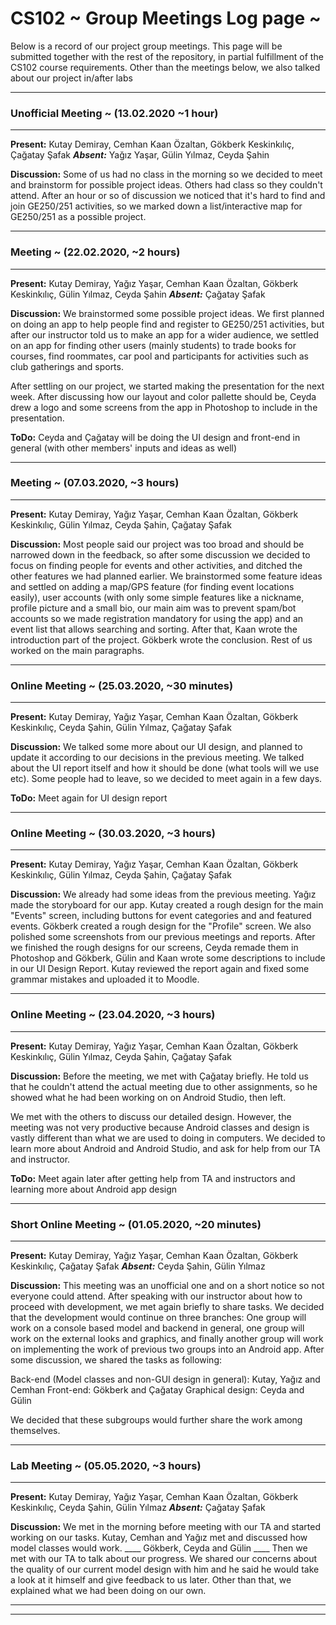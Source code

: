 # CS102 ~ Group Meetings Log page ~

Below is a record of our project group meetings. This page will be submitted together with the rest of the repository, in partial fulfillment of the CS102 course requirements.
Other than the meetings below, we also talked about our project in/after labs

****
### Unofficial Meeting ~ (13.02.2020 ~1 hour)
****
**Present:** Kutay Demiray, Cemhan Kaan Özaltan, Gökberk Keskinkılıç, Çağatay Şafak  _**Absent:**_ Yağız Yaşar, Gülin Yılmaz, Ceyda Şahin

**Discussion:**
Some of us had no class in the morning so we decided to meet and brainstorm for possible project ideas. Others had class so they couldn't attend. After an hour or so of discussion we noticed that it's hard to find and join
GE250/251 activities, so we marked down a list/interactive map for GE250/251 as a possible project.
 
****
### Meeting ~ (22.02.2020, ~2 hours)
****
**Present:** Kutay Demiray, Yağız Yaşar, Cemhan Kaan Özaltan, Gökberk Keskinkılıç, Gülin Yılmaz, Ceyda Şahin   _**Absent:**_  Çağatay Şafak

**Discussion:** 
We brainstormed some possible project ideas. We first planned on doing an app to help people find and register to GE250/251 activities, but after our instructor told us to make an app for a
wider audience, we settled on an app for finding other users (mainly students) to trade books for courses, find roommates, car pool and participants for activities such as club gatherings and
sports.

After settling on our project, we started making the presentation for the next week. After discussing how our layout and color pallette should be, Ceyda drew a logo and some screens from
the app in Photoshop to include in the presentation.

**ToDo:** Ceyda and Çağatay will be doing the UI design and front-end in general (with other members' inputs and ideas as well)

****
### Meeting ~ (07.03.2020, ~3 hours)
****
**Present:** Kutay Demiray, Yağız Yaşar, Cemhan Kaan Özaltan, Gökberk Keskinkılıç, Gülin Yılmaz, Ceyda Şahin, Çağatay Şafak

**Discussion:**
Most people said our project was too broad and should be narrowed down in the feedback, so after some discussion we decided to focus on finding people for events and other activities, and ditched the
other features we had planned earlier. We brainstormed some feature ideas and settled on adding a map/GPS feature (for finding event locations easily), user accounts (with only some simple features
like a nickname, profile picture and a small bio, our main aim was to prevent spam/bot accounts so we made registration mandatory for using the app) and an event list that allows searching and sorting.
After that, Kaan wrote the introduction part of the project. Gökberk wrote the conclusion. Rest of us worked on the main paragraphs.
****
### Online Meeting ~ (25.03.2020, ~30 minutes)
****
**Present:** Kutay Demiray, Yağız Yaşar, Cemhan Kaan Özaltan, Gökberk Keskinkılıç, Ceyda Şahin, Gülin Yılmaz, Çağatay Şafak

**Discussion:**
We talked some more about our UI design, and planned to update it according to our decisions in the previous meeting. We talked about the UI report itself and how it should be done (what tools will we use etc).
Some people had to leave, so we decided to meet again in a few days.

**ToDo:** Meet again for UI design report

****
### Online Meeting ~ (30.03.2020, ~3 hours)
****
**Present:** Kutay Demiray, Yağız Yaşar, Cemhan Kaan Özaltan, Gökberk Keskinkılıç, Gülin Yılmaz, Ceyda Şahin, Çağatay Şafak

**Discussion:**
We already had some ideas from the previous meeting. Yağız made the storyboard for our app. Kutay created a rough design for the main "Events" screen, including buttons for event categories and and featured events.
Gökberk created a rough design for the "Profile" screen. We also polished some screenshots from our previous meetings and reports. After we finished the rough designs for our screens, Ceyda remade them in Photoshop and Gökberk,
Gülin and Kaan wrote some descriptions to include in our UI Design Report. Kutay reviewed the report again and fixed some grammar mistakes and uploaded it to Moodle.

****
### Online Meeting ~ (23.04.2020, ~3 hours)
****
**Present:** Kutay Demiray, Yağız Yaşar, Cemhan Kaan Özaltan, Gökberk Keskinkılıç, Gülin Yılmaz, Ceyda Şahin, Çağatay Şafak

**Discussion:**
Before the meeting, we met with Çağatay briefly. He told us that he couldn't attend the actual meeting due to other assignments, so he showed what he had been working on on Android Studio, then left.

We met with the others to discuss our detailed design. However, the meeting was not very productive because Android classes and design is vastly different than what we are used to doing in computers. We decided to learn
more about Android and Android Studio, and ask for help from our TA and instructor.

**ToDo:** Meet again later after getting help from TA and instructors and learning more about Android app design

****
### Short Online Meeting ~ (01.05.2020, ~20 minutes)
****
**Present:** Kutay Demiray, Yağız Yaşar, Cemhan Kaan Özaltan, Gökberk Keskinkılıç, Çağatay Şafak _**Absent:**_ Ceyda Şahin, Gülin Yılmaz

**Discussion:**
This meeting was an unofficial one and on a short notice so not everyone could attend. After speaking with our instructor about how to proceed with development, we met again briefly to share tasks. We decided that the
development would continue on three branches: One group will work on a console based model and backend in general, one group will work on the external looks and graphics, and finally another group will work on implementing the
work of previous two groups into an Android app. After some discussion, we shared the tasks as following:

Back-end (Model classes and non-GUI design in general): Kutay, Yağız and Cemhan
Front-end: Gökberk and Çağatay
Graphical design: Ceyda and Gülin

We decided that these subgroups would further share the work among themselves.

****
### Lab Meeting ~ (05.05.2020, ~3 hours)
****
**Present:** Kutay Demiray, Yağız Yaşar, Cemhan Kaan Özaltan, Gökberk Keskinkılıç, Ceyda Şahin, Gülin Yılmaz _**Absent:**_ Çağatay Şafak

**Discussion:**
We met in the morning before meeting with our TA and started working on our tasks. Kutay, Cemhan and Yağız met and discussed how model classes would work. ____ Gökberk, Ceyda and Gülin ____
Then we met with our TA to talk about our progress. We shared our concerns about the quality of our current model design with him and he said he would take a look at it himself and give feedback to us later. Other than that,
we explained what we had been doing on our own.

****
****